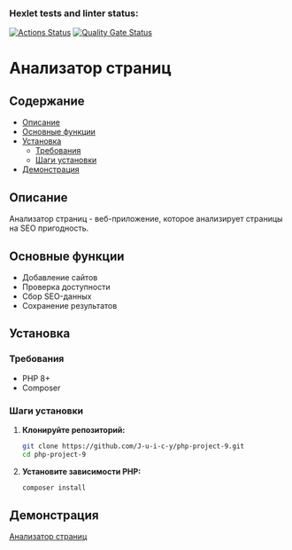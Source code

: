 ### Hexlet tests and linter status:
[![Actions Status](https://github.com/J-u-i-c-y/php-project-9/actions/workflows/hexlet-check.yml/badge.svg)](https://github.com/J-u-i-c-y/php-project-9/actions)
[![Quality Gate Status](https://sonarcloud.io/api/project_badges/measure?project=J-u-i-c-y_php-project-9&metric=alert_status)](https://sonarcloud.io/summary/new_code?id=J-u-i-c-y_php-project-9)

# Анализатор страниц

## Содержание
*   [Описание](#описание)
*   [Основные функции](#основные-функции)
*   [Установка](#установка)
    *   [Требования](#требования)
    *   [Шаги установки](#шаги-установки)
*   [Демонстрация](#демонстрация)

## Описание
Анализатор страниц - веб-приложение, которое анализирует страницы на SEO пригодность.

## Основные функции
*   Добавление сайтов
*   Проверка доступности
*   Сбор SEO-данных
*   Сохранение результатов

## Установка
### Требования
* PHP 8+
* Composer
### Шаги установки
1.  **Клонируйте репозиторий:**

    ```bash
    git clone https://github.com/J-u-i-c-y/php-project-9.git
    cd php-project-9
    ```

2.  **Установите зависимости PHP:**

    ```bash
    composer install
    ```

## Демонстрация
[Анализатор страниц](https://php-project-9-555n.onrender.com/)